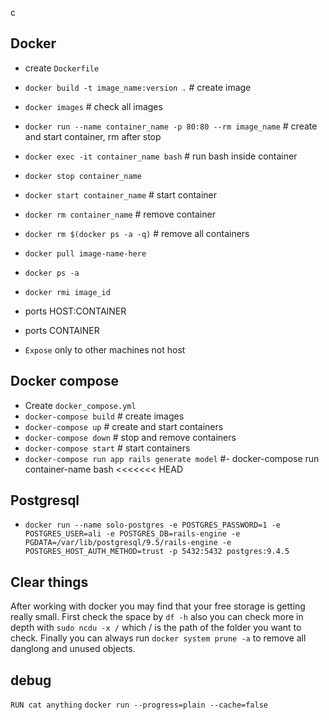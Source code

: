 c
## Docker
 - create `Dockerfile`
 - `docker build -t image_name:version .` # create image
 - `docker images` # check all images
 - `docker run --name container_name -p 80:80 --rm image_name` # create and start container, rm after stop
 - `docker exec -it container_name bash` # run bash inside container
 - `docker stop container_name`
 - `docker start container_name` # start container
 - `docker rm container_name` # remove container 
 - `docker rm $(docker ps -a -q)` # remove all containers  
 - `docker pull image-name-here`
 - `docker ps -a`
 - `docker rmi image_id`

 - ports HOST:CONTAINER
 - ports CONTAINER
 - `Expose` only to other machines not host
 
## Docker compose
 - Create `docker_compose.yml`
 - `docker-compose build` # create images
 - `docker-compose up` # create and start containers
 - `docker-compose down` # stop and remove containers
 - `docker-compose start` # start containers
 - `docker-compose run app rails generate model` #- docker-compose run container-name bash
<<<<<<< HEAD

## Postgresql
 - `docker run --name solo-postgres -e POSTGRES_PASSWORD=1 -e POSTGRES_USER=ali -e POSTGRES_DB=rails-engine -e PGDATA=/var/lib/postgresql/9.5/rails-engine -e POSTGRES_HOST_AUTH_METHOD=trust -p 5432:5432 postgres:9.4.5`
   
## Clear things
 After working with docker you may find that your free storage is getting really small. First check the space by `df -h` also you can check more in depth with `sudo ncdu -x /` which / is the path of the folder you want to check. Finally you can always run `docker system prune -a` to remove all danglong and unused objects.
 
 ## debug
 `RUN cat anything`
 `docker run --progress=plain --cache=false`

